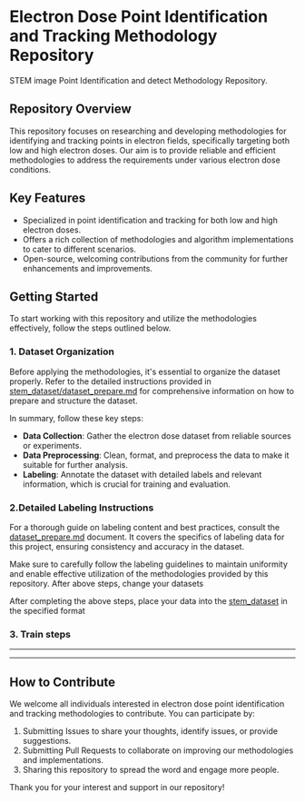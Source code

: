 # Electron Dose Point Identification and Tracking Methodology Repository

STEM image Point Identification and detect Methodology Repository.

## Repository Overview

This repository focuses on researching and developing methodologies for identifying and tracking points in electron fields, specifically targeting both low and high electron doses. Our aim is to provide reliable and efficient methodologies to address the requirements under various electron dose conditions.

## Key Features

- Specialized in point identification and tracking for both low and high electron doses.
- Offers a rich collection of methodologies and algorithm implementations to cater to different scenarios.
- Open-source, welcoming contributions from the community for further enhancements and improvements.

## Getting Started

To start working with this repository and utilize the methodologies effectively, follow the steps outlined below.

### 1. Dataset Organization

Before applying the methodologies, it's essential to organize the dataset properly. Refer to the detailed instructions provided in [stem_dataset/dataset_prepare.md](./stem_dataset/dataset_prepare.md) for comprehensive information on how to prepare and structure the dataset.

In summary, follow these key steps:

- **Data Collection**: Gather the electron dose dataset from reliable sources or experiments.
- **Data Preprocessing**: Clean, format, and preprocess the data to make it suitable for further analysis.
- **Labeling**: Annotate the dataset with detailed labels and relevant information, which is crucial for training and evaluation.

### 2.Detailed Labeling Instructions

For a thorough guide on labeling content and best practices, consult the [dataset_prepare.md](./stem_dataset/dataset_prepare.md) document. It covers the specifics of labeling data for this project, ensuring consistency and accuracy in the dataset.

Make sure to carefully follow the labeling guidelines to maintain uniformity and enable effective utilization of the methodologies provided by this repository.
After above steps, change your datasets 

After completing the above steps, place your data into the [stem_dataset](./stem_dataset/) in the specified format

### 3. Train steps
********************
********************

## How to Contribute

We welcome all individuals interested in electron dose point identification and tracking methodologies to contribute. You can participate by:

1. Submitting Issues to share your thoughts, identify issues, or provide suggestions.
2. Submitting Pull Requests to collaborate on improving our methodologies and implementations.
3. Sharing this repository to spread the word and engage more people.

Thank you for your interest and support in our repository!
